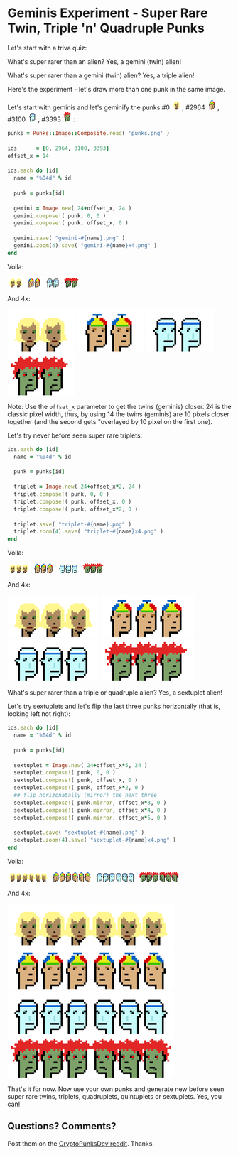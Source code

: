 # Geminis Experiment - Super Rare Twin, Triple 'n' Quadruple Punks


Let's start with a triva quiz:

What's super rarer than an alien?
Yes, a gemini (twin) alien!

What's super rarer than a gemini (twin) alien?
Yes, a triple alien!




Here's the experiment - let's draw more than one punk in
the same image.

Let's start with geminis and let's geminify
the punks #0 ![](i/punk-0000.png),
#2964 ![](i/punk-2964.png),
#3100 ![](i/punk-3100.png),
#3393 ![](i/punk-3393.png):



``` ruby
punks = Punks::Image::Composite.read( 'punks.png' )

ids      = [0, 2964, 3100, 3393]
offset_x = 14

ids.each do |id|
  name = "%04d" % id

  punk = punks[id]

  gemini = Image.new( 24+offset_x, 24 )
  gemini.compose!( punk, 0, 0 )
  gemini.compose!( punk, offset_x, 0 )

  gemini.save( "gemini-#{name}.png" )
  gemini.zoom(4).save( "gemini-#{name}x4.png" )
end
```

Voila:

![](i/gemini-0000.png)
![](i/gemini-2964.png)
![](i/gemini-3100.png)
![](i/gemini-3393.png)

And 4x:

![](i/gemini-0000x4.png)
![](i/gemini-2964x4.png)
![](i/gemini-3100x4.png)
![](i/gemini-3393x4.png)


Note: Use the `offset_x` parameter
to get the twins (geminis) closer.
24 is the classic pixel width, thus, by using 14
the twins (geminis) are 10 pixels closer together
(and the second gets "overlayed by 10 pixel on the first one).



Let's try never before seen super rare triplets:

``` ruby
ids.each do |id|
  name = "%04d" % id

  punk = punks[id]

  triplet = Image.new( 24+offset_x*2, 24 )
  triplet.compose!( punk, 0, 0 )
  triplet.compose!( punk, offset_x, 0 )
  triplet.compose!( punk, offset_x*2, 0 )

  triplet.save( "triplet-#{name}.png" )
  triplet.zoom(4).save( "triplet-#{name}x4.png" )
end
```


Voila:

![](i/triplet-0000.png)
![](i/triplet-2964.png)
![](i/triplet-3100.png)
![](i/triplet-3393.png)

And 4x:

![](i/triplet-0000x4.png)
![](i/triplet-2964x4.png)
![](i/triplet-3100x4.png)
![](i/triplet-3393x4.png)



What's super rarer than a triple or quadruple alien?
Yes, a sextuplet alien!


Let's try sextuplets and let's flip
the last three punks horizontally (that is, looking left not right):

``` ruby
ids.each do |id|
  name = "%04d" % id

  punk = punks[id]

  sextuplet = Image.new( 24+offset_x*5, 24 )
  sextuplet.compose!( punk, 0, 0 )
  sextuplet.compose!( punk, offset_x, 0 )
  sextuplet.compose!( punk, offset_x*2, 0 )
  ## flip horizonatally (mirror) the next three
  sextuplet.compose!( punk.mirror, offset_x*3, 0 )
  sextuplet.compose!( punk.mirror, offset_x*4, 0 )
  sextuplet.compose!( punk.mirror, offset_x*5, 0 )

  sextuplet.save( "sextuplet-#{name}.png" )
  sextuplet.zoom(4).save( "sextuplet-#{name}x4.png" )
end
```


Voila:

![](i/sextuplet-0000.png)
![](i/sextuplet-2964.png)
![](i/sextuplet-3100.png)
![](i/sextuplet-3393.png)

And 4x:

![](i/sextuplet-0000x4.png)
![](i/sextuplet-2964x4.png)
![](i/sextuplet-3100x4.png)
![](i/sextuplet-3393x4.png)




That's it for now.  Now use your own punks
and generate new before seen super rare twins, triplets,
quadruplets, quintuplets or sextuplets. Yes, you can!



## Questions? Comments?

Post them on the [CryptoPunksDev reddit](https://old.reddit.com/r/CryptoPunksDev). Thanks.
